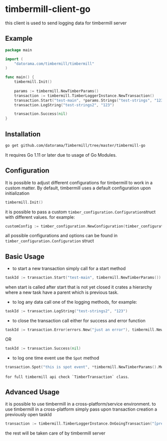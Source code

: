 
# timbermill-client-go

this client is used to send logging data for timbermill server

## Example

```go
package main

import (
	"datorama.com/timbermill/timbermill"
)

func main() {
	timbermill.Init()
	
	params := timbermill.NewTimberParams()
	transaction := timbermill.TimberLoggerInstance.NewTransaction()
	transaction.Start("test-main", *params.Strings("test-strings", "123").Context("test-context", "context"))
	transaction.LogString("test-strings2", "123")

	transaction.Success(nil)
}
```

## Installation
```bash
go get github.com/datorama/Timbermill/tree/master/timbermill-go
```
It requires Go 1.11 or later due to usage of Go Modules.

## Configuration
It is possible to adjust different configurations for timbermill to work in a custom matter.
By default, timbermill uses a default configuration upon initialization 
```go
timbermill.Init()
```
it is possible to pass a custom `timber_configuration.Configuration`struct with different values.
for example:
```go
customConfig := timber_configuration.NewConfiguration(timber_configuration.WithBaseUrl("http://localhost:3000"))
```
all possible configurations and options can be found in `timber_configuration.Configuration` struct

## Basic Usage
* to start a new transaction simply call for a start method
```go
taskId := transaction.Start("test-main", timbermill.NewTimberParams())
```
when start is called after start that is not yet closed it crates a hierarchy
where a new task have a parent which is previous task.
* to log any data call one of the logging methods, for example:
```go
taskId := transaction.LogString("test-strings2", "123")
```
* to close the transaction call either for success and error function
```go
taskId := transaction.Error(errors.New("just an error"), timbermill.NewTimberParams().Text("success", "true"))
```
OR
```go
taskId := transaction.Success(nil)
```

* to log one time event use the `Spot` method
```go
transaction.Spot("this is spot event", *timbermill.NewTimberParams().Metrics("simple-metric", 1))
```

``for full timbermill api check `TimberTransaction` class``.

## Advanced Usage
it is possible to use timbermill in a cross-platform/service environment.
to use timbermill in a cross-platform simply pass upon transaction creation a previously open taskId
```go
transaction := timbermill.TimberLoggerInstance.OnGoingTransaction("[previously-opened-taskId]")
```
the rest will be taken care of by timbermill server

